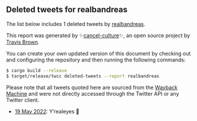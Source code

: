## Deleted tweets for realbandreas

The list below includes 1 deleted tweets by
[realbandreas](https://twitter.com/realbandreas).



This report was generated by ✨[cancel-culture](https://github.com/travisbrown/cancel-culture)✨,
an open source project by [Travis Brown](https://twitter.com/travisbrown).

You can create your own updated version of this document by checking out and configuring the
repository and then running the following commands:

```bash
$ cargo build --release
$ target/release/twcc deleted-tweets --report realbandreas
```

Please note that all tweets quoted here are sourced from the
[Wayback Machine](https://web.archive.org) and were not directly accessed through the Twitter API or
any Twitter client.

* [19 May 2022](https://web.archive.org/web/20220519145432/https://twitter.com/realbandreas/status/1527301380246863875): Y’realeyes 👀 <!--1527301380246863875-->
